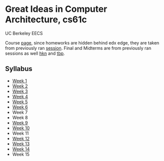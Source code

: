 # Great Ideas in Computer Architecture, cs61c

UC Berkeley EECS

Course [page](https://inst.eecs.berkeley.edu/~cs61c/sp18/), since homeworks are hidden behind edx edge, they are taken from previously ran [session](https://inst.eecs.berkeley.edu/~cs61c/sp15/). Final and Midterms are from previously ran sessions as well [hkn](https://hkn.eecs.berkeley.edu/exams/course/CS/61C) and [tbp](https://tbp.berkeley.edu/courses/cs/61C/).

## Syllabus

* [Week 1](week_1/README.MD)
* [Week 2](week_2/README.MD)
* [Week 3](week_3/README.MD)
* [Week 4](week_4/README.MD)
* [Week 5](week_5/README.MD)
* [Week 6](week_6/README.MD)
* Week 7
* Week 8
* [Week 9](week_9/README.MD)
* [Week 10](week_10/README.MD)
* Week 11
* [Week 12](week_12/README.MD)
* [Week 13](week_13/README.MD)
* [Week 14](week_14/README.MD)
* Week 15